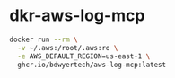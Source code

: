 # dkr-aws-log-mcp


```bash
docker run --rm \
  -v ~/.aws:/root/.aws:ro \
  -e AWS_DEFAULT_REGION=us-east-1 \
  ghcr.io/bdwyertech/aws-log-mcp:latest
```
